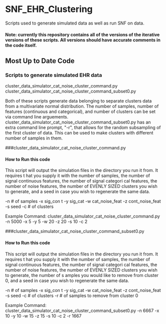 # SNF_EHR_Clustering
Scripts used to generate simulated data as well as run SNF on data.
#### Note: currently this repository contains all of the versions of the iterative versions of these scripts. All versions should have accurate comments in the code itself.

## Most Up to Date Code
### Scripts to generate simulated EHR data
cluster_data_simulator_cat_noise_cluster_command.py
cluster_data_simulator_cat_noise_cluster_command_subset0.py

Both of these scripts generate data belonging to separate clusters data from a multivariate normal distribution. The number of samples, number of features (continuous and categorical), and number of clusters can be set via command line arguements. cluster_data_simulator_cat_noise_cluster_command_subset0.py has an extra command line prompt, "-r", that allows for the random subsampling of the first cluster of data. This can be used to make clusters with different number of samples in them.

###cluster_data_simulator_cat_noise_cluster_command.py
#### How to Run this code
This script will output the simulation files in the directory you run it from. It requires t
hat you supply it with the number of samples, the number of signal continuous features, the number of signal categori
cal features, the number of noise features, the number of EVENLY SIZED clusters you wish to generate, and a seed in case you wish to regenerate the same data.

-n # of samples -x sig_con t -y sig_cat -w cat_noise_feat -z cont_noise_feat -s seed -c # of clusters

Example Command:
cluster_data_simulator_cat_noise_cluster_command.py -n 5000 -x 5 -y 5 -w 20 -z 20 -s 10 -c 2

###cluster_data_simulator_cat_noise_cluster_command_subset0.py
#### How to Run this code
This script will output the simulation files in the directory you run it from. It requires t
hat you supply it with the number of samples, the number of signal continuous features, the number of signal categori
cal features, the number of noise features, the number of EVENLY SIZED clusters you wish to generate, the number of s
amples you would like to remove from cluster 0, and a seed in case you wish to regenerate the same data.

-n # of samples -x sig_con t -y sig_cat -w cat_noise_feat -z cont_noise_feat -s seed -c # of clusters -r # of samples to remove from cluster 0

Example Command:
cluster_data_simulator_cat_noise_cluster_command_subset0.py -n 6667 -x 10 -y 10 -w 15 -z 15 -s 10 -c 2 -r 1667
